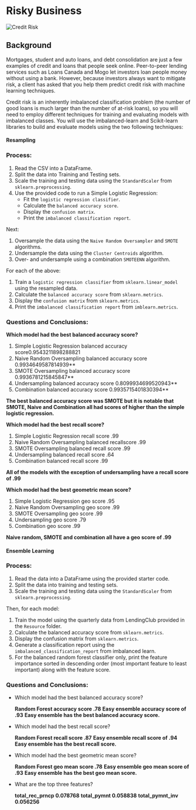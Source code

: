 # Risky Business

![Credit Risk](Images/credit-risk.jpg)

## Background

Mortgages, student and auto loans, and debt consolidation are just a few examples of credit and loans that people seek online. Peer-to-peer lending services such as Loans Canada and Mogo let investors loan people money without using a bank. However, because investors always want to mitigate risk, a client has asked that you help them predict credit risk with machine learning techniques.

Credit risk is an inherently imbalanced classification problem (the number of good loans is much larger than the number of at-risk loans), so you will need to employ different techniques for training and evaluating models with imbalanced classes. You will use the imbalanced-learn and Scikit-learn libraries to build and evaluate models using the two following techniques:


#### Resampling

### Process:

1. Read the CSV into a DataFrame. 
2. Split the data into Training and Testing sets. 
3. Scale the training and testing data using the `StandardScaler` from `sklearn.preprocessing`. 
4. Use the provided code to run a Simple Logistic Regression:
    * Fit the `logistic regression classifier`.
    * Calculate the `balanced accuracy score`.
    * Display the `confusion matrix`.
    * Print the `imbalanced classification report`.

Next:

1. Oversample the data using the `Naive Random Oversampler` and `SMOTE` algorithms.
2. Undersample the data using the `Cluster Centroids` algorithm.
3. Over- and undersample using a combination `SMOTEENN` algorithm.


For each of the above:

1. Train a `logistic regression classifier` from `sklearn.linear_model` using the resampled data.
2. Calculate the `balanced accuracy score` from `sklearn.metrics`.
3. Display the `confusion matrix` from `sklearn.metrics`.
4. Print the `imbalanced classification report` from `imblearn.metrics`.


### Questions and Conclusions:

**Which model had the best balanced accuracy score?**

1. Simple Logistic Regression balanced accuracy score0.9543211898288821
2. Naive Random Oversampling balanced accuracy score 0.9934649587814939**
3. SMOTE Oversampling balanced accuracy score 0.9936781215845847**
4. Undersampling balanced accuracy score 0.8099934699520943**
5. Combination balanced accuracy score 0.9935715401830394**

**The best balanced accuracy score was SMOTE but it is notable that SMOTE, Naive and Combination all had scores of higher than the simple logistic regression.**
    
**Which model had the best recall score?**

1. Simple Logistic Regression recall score .99
2. Naive Random Oversampling balanced recallscore .99
3. SMOTE Oversampling balanced recall score .99
4. Undersampling balanced recall score .64
5. Combination balanced recall score .99

**All of the models with the exception of undersampling have a recall score of .99**

**Which model had the best geometric mean score?**
1. Simple Logistic Regression geo score .95
2. Naive Random Oversampling geo score .99
3. SMOTE Oversampling geo score .99
4. Undersampling geo score .79
5. Combination geo score .99
 
**Naive random, SMOTE and combination all have a geo score of .99**
    
#### Ensemble Learning

### Process:

1. Read the data into a DataFrame using the provided starter code.
2. Split the data into training and testing sets.
3. Scale the training and testing data using the `StandardScaler` from `sklearn.preprocessing`.


Then, for each model:

1. Train the model using the quarterly data from LendingClub provided in the `Resource` folder.
2. Calculate the balanced accuracy score from `sklearn.metrics`.
3. Display the confusion matrix from `sklearn.metrics`.
4. Generate a classification report using the `imbalanced_classification_report` from imbalanced learn.
5. For the balanced random forest classifier only, print the feature importance sorted in descending order (most important feature to least important) along with the feature score.


### Questions and Conclusions:

* Which model had the best balanced accuracy score?

    **Random Forest accuracy score .78**
    **Easy ensemble accuracy score of .93**
    **Easy ensemble has the best balanced accuracy score.**
    
* Which model had the best recall score?

    **Random Forest recall score .87**
    **Easy ensemble recall score of .94**
    **Easy ensemble has the best recall score.**
    
* Which model had the best geometric mean score?

    **Random Forest geo mean score .78**
    **Easy ensemble geo mean score of .93**
    **Easy ensemble has the best geo mean score.**

* What are the top three features?

    **total_rec_prncp 0.078768**
    **total_pymnt 0.058838**
    **total_pymnt_inv 0.056256**
